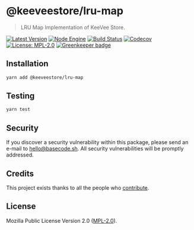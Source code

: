 # @keeveestore/lru-map

> LRU Map Implementation of KeeVee Store.

[![Latest Version](https://badgen.now.sh/npm/v/@keeveestore/lru-map)](https://www.npmjs.com/package/@keeveestore/lru-map)
[![Node Engine](https://badgen.now.sh/npm/node/@keeveestore/lru-map)](https://www.npmjs.com/package/@keeveestore/lru-map)
[![Build Status](https://badgen.now.sh/circleci/github/keeveestore/lru-map)](https://circleci.com/gh/keeveestore/lru-map)
[![Codecov](https://badgen.now.sh/codecov/c/github/keeveestore/lru-map)](https://codecov.io/gh/keeveestore/lru-map)
[![License: MPL-2.0](https://badgen.now.sh/badge/license/MPL-2.0/green)](https://mozilla.org/MPL/2.0/) [![Greenkeeper badge](https://badges.greenkeeper.io/keeveestore/lru-map.svg)](https://greenkeeper.io/)

## Installation

```bash
yarn add @keeveestore/lru-map
```

## Testing

```bash
yarn test
```

## Security

If you discover a security vulnerability within this package, please send an e-mail to hello@basecode.sh. All security vulnerabilities will be promptly addressed.

## Credits

This project exists thanks to all the people who [contribute](../../contributors).

## License

Mozilla Public License Version 2.0 ([MPL-2.0](./LICENSE)).
